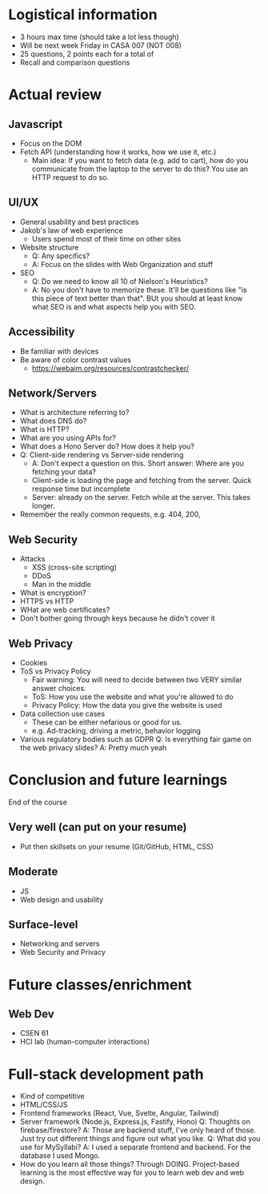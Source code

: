 # Logistical information
* 3 hours max time (should take a lot less though)
* Will be next week Friday in CASA 007 (NOT 008)
* 25 questions, 2 points each for a total of 
* Recall and comparison questions
# Actual review
## Javascript
* Focus on the DOM
* Fetch API (understanding how it works, how we use it, etc.)
  * Main idea: If you want to fetch data (e.g. add to cart), how do you communicate from the laptop to the server to do this? You use an HTTP request to do so.
## UI/UX
* General usability and best practices
* Jakob's law of web experience
  * Users spend most of their time on other sites
* Website structure
  * Q: Any specifics?
  * A: Focus on the slides with Web Organization and stuff
* SEO
  * Q: Do we need to know all 10 of Nielson's Heuristics?
  * A: No you don't have to memorize these. It'll be questions like "is this piece of text better than that". BUt you should at least know what SEO is and what aspects help you with SEO.
## Accessibility
* Be familiar with devices
* Be aware of color contrast values
  * https://webaim.org/resources/contrastchecker/
## Network/Servers
* What is architecture referring to?
* What does DNS do?
* What is HTTP?
* What are you using APIs for?
* What does a Hono Server do? How does it help you?
* Q: Client-side rendering vs Server-side rendering
  * A: Don't expect a question on this. Short answer: Where are you fetching your data?
  * Client-side is loading the page and fetching from the server. Quick response time but incomplete
  * Server: already on the server. Fetch while at the server. This takes longer.
* Remember the really common requests, e.g. 404, 200,
## Web Security
* Attacks
  * XSS (cross-site scripting)
  * DDoS
  * Man in the middle
* What is encryption?
* HTTPS vs HTTP
* WHat are web certificates?
* Don't bother going through keys because he didn't cover it
## Web Privacy
* Cookies
* ToS vs Privacy Policy
  * Fair warning: You will need to decide between two VERY similar answer choices.
  * ToS: How you use the website and what you're allowed to do
  * Privacy Policy: How the data you give the website is used
* Data collection use cases
  * These can be either nefarious or good for us.
  * e.g. Ad-tracking, driving a metric, behavior logging
* Various regulatory bodies such as GDPR
Q: Is everything fair game on the web privacy slides?
A: Pretty much yeah
# Conclusion and future learnings
End of the course
## Very well (can put on your resume)
* Put then skillsets on your resume (Git/GitHub, HTML, CSS)
## Moderate
* JS
* Web design and usability
## Surface-level
* Networking and servers
* Web Security and Privacy
# Future classes/enrichment
## Web Dev
* CSEN 61
* HCI lab (human-computer interactions)

# Full-stack development path
* Kind of competitive
* HTML/CSS/JS
* Frontend frameworks (React, Vue, Svelte, Angular, Tailwind)
* Server framework (Node.js, Express.js, Fastify, Hono)
Q: Thoughts on firebase/firestore?
A: Those are backend stuff, I've only heard of those. Just try out different things and figure out what you like.
Q: What did you use for MySyllabi?
A: I used a separate frontend and backend. For the database I used Mongo.
* How do you learn all those things? Through DOING. Project-based learning is the most effective way for you to learn web dev and web design.